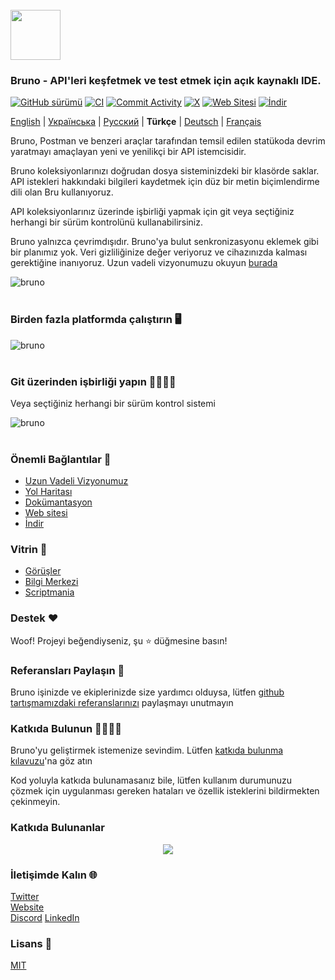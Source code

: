 <br />
<img src="assets/images/logo-transparent.png" width="80"/>

### Bruno - API'leri keşfetmek ve test etmek için açık kaynaklı IDE.

[![GitHub sürümü](https://badge.fury.io/gh/usebruno%2Fbruno.svg)](https://badge.fury.io/gh/usebruno%bruno)
[![CI](https://github.com/usebruno/bruno/actions/workflows/unit-tests.yml/badge.svg?branch=main)](https://github.com/usebruno/bruno/workflows/unit-tests.yml)
[![Commit Activity](https://img.shields.io/github/commit-activity/m/usebruno/bruno)](https://github.com/usebruno/bruno/pulse)
[![X](https://img.shields.io/twitter/follow/use_bruno?style=social&logo=x)](https://twitter.com/use_bruno)
[![Web Sitesi](https://img.shields.io/badge/Website-Visit-blue)](https://www.usebruno.com)
[![İndir](https://img.shields.io/badge/Download-Latest-brightgreen)](https://www.usebruno.com/downloads)

[English](/readme.md) | [Українська](/readme_ua.md) | [Русский](/readme_ru.md) | **Türkçe** | [Deutsch](/readme_de.md) | [Français](/readme_fr.md)

Bruno, Postman ve benzeri araçlar tarafından temsil edilen statükoda devrim yaratmayı amaçlayan yeni ve yenilikçi bir API istemcisidir.

Bruno koleksiyonlarınızı doğrudan dosya sisteminizdeki bir klasörde saklar. API istekleri hakkındaki bilgileri kaydetmek için düz bir metin biçimlendirme dili olan Bru kullanıyoruz.

API koleksiyonlarınız üzerinde işbirliği yapmak için git veya seçtiğiniz herhangi bir sürüm kontrolünü kullanabilirsiniz.

Bruno yalnızca çevrimdışıdır. Bruno'ya bulut senkronizasyonu eklemek gibi bir planımız yok. Veri gizliliğinize değer veriyoruz ve cihazınızda kalması gerektiğine inanıyoruz. Uzun vadeli vizyonumuzu okuyun [burada](https://github.com/usebruno/bruno/discussions/269)

![bruno](assets/images/landing-2.png) <br /><br />

### Birden fazla platformda çalıştırın 🖥️

![bruno](assets/images/run-anywhere.png) <br /><br />

### Git üzerinden işbirliği yapın 👩‍💻🧑‍💻

Veya seçtiğiniz herhangi bir sürüm kontrol sistemi

![bruno](assets/images/version-control.png) <br /><br />

### Önemli Bağlantılar 📌

- [Uzun Vadeli Vizyonumuz](https://github.com/usebruno/bruno/discussions/269)
- [Yol Haritası](https://github.com/usebruno/bruno/discussions/384)
- [Dokümantasyon](https://docs.usebruno.com)
- [Web sitesi](https://www.usebruno.com)
- [İndir](https://www.usebruno.com/downloads)

### Vitrin 🎥

- [Görüşler](https://github.com/usebruno/bruno/discussions/343)
- [Bilgi Merkezi](https://github.com/usebruno/bruno/discussions/386)
- [Scriptmania](https://github.com/usebruno/bruno/discussions/385)

### Destek ❤️

Woof! Projeyi beğendiyseniz, şu ⭐ düğmesine basın!

### Referansları Paylaşın 📣

Bruno işinizde ve ekiplerinizde size yardımcı olduysa, lütfen [github tartışmamızdaki referanslarınızı](https://github.com/usebruno/bruno/discussions/343) paylaşmayı unutmayın

### Katkıda Bulunun  👩‍💻🧑‍💻

Bruno'yu geliştirmek istemenize sevindim. Lütfen [katkıda bulunma kılavuzu](contributing.md)'na göz atın

Kod yoluyla katkıda bulunamasanız bile, lütfen kullanım durumunuzu çözmek için uygulanması gereken hataları ve özellik isteklerini bildirmekten çekinmeyin.

### Katkıda Bulunanlar

<div align="center">
    <a href="https://github.com/usebruno/bruno/graphs/contributors">
        <img src="https://contrib.rocks/image?repo=usebruno/bruno" />
    </a>
</div>

### İletişimde Kalın 🌐

[Twitter](https://twitter.com/use_bruno) <br />
[Website](https://www.usebruno.com) <br />
[Discord](https://discord.com/invite/KgcZUncpjq)
[LinkedIn](https://www.linkedin.com/company/usebruno)

### Lisans 📄

[MIT](license.md)
